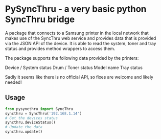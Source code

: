 # PySyncThru - a very basic python SyncThru bridge

A package that connects to a Samsung printer in the local network that
makes use of the SyncThru web service and provides data
that is provided via the JSON API of the device.
It is able to read the system, toner and tray status and provides method 
wrappers to access them.

The package supports the following data provided by the printers:

Device / System status
Drum / Toner status
Model name
Tray status

Sadly it seems like there is no official API, so fixes are welcome and likely 
needed!

## Usage

```python
from pysyncthru import SyncThru
syncthru = SyncThru('192.168.1.14')
# Get the devices status
syncthru.deviceStatus()
# Update the data
syncthru.update()
```
